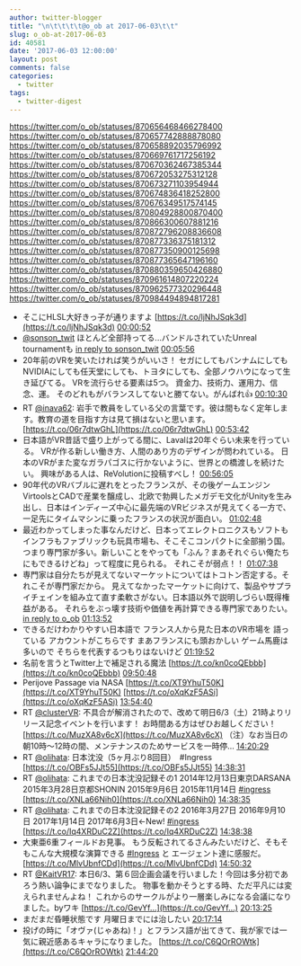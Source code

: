 ```yaml
---
author: twitter-blogger
title: "\n\t\t\t\t@o_ob at 2017-06-03\t\t"
slug: o_ob-at-2017-06-03
id: 40581
date: '2017-06-03 12:00:00'
layout: post
comments: false
categories:
  - twitter
tags:
  - twitter-digest
---
```


https://twitter.com/o_ob/statuses/870656468466278400 https://twitter.com/o_ob/statuses/870657742888878080 https://twitter.com/o_ob/statuses/870658892035796992 https://twitter.com/o_ob/statuses/870669761717256192 https://twitter.com/o_ob/statuses/870670362467385344 https://twitter.com/o_ob/statuses/870672053275312128 https://twitter.com/o_ob/statuses/870673271103954944 https://twitter.com/o_ob/statuses/870674836418252800 https://twitter.com/o_ob/statuses/870676349517574145 https://twitter.com/o_ob/statuses/870804928800870400 https://twitter.com/o_ob/statuses/870866300607881216 https://twitter.com/o_ob/statuses/870872796208836608 https://twitter.com/o_ob/statuses/870877336375181312 https://twitter.com/o_ob/statuses/870877350900125698 https://twitter.com/o_ob/statuses/870877365647196160 https://twitter.com/o_ob/statuses/870880359650426880 https://twitter.com/o_ob/statuses/870961614807220224 https://twitter.com/o_ob/statuses/870962577320296448 https://twitter.com/o_ob/statuses/870984494894817281  

*   そこにHLSL大好きっ子が通りますよ [https://t.co/ljNhJSqk3d](https://t.co/ljNhJSqk3d) [00:00:52](https://twitter.com/o_ob/statuses/870656468466278400)
*   [@sonson_twit](https://twitter.com/sonson_twit) ほとんど全部持ってる...バンドルされていたUnreal tournamentも [in reply to sonson_twit](https://twitter.com/sonson_twit/statuses/870657371088879618) [00:05:56](https://twitter.com/o_ob/statuses/870657742888878080)
*   20年前のVRを笑いたければ笑うがいいさ！ セガにしてもバンナムにしてもNVIDIAにしても任天堂にしても、トヨタにしても、全部ノウハウになって生き延びてる。 VRを流行らせる要素は5つ。 資金力、技術力、運用力、信念、運。 そのどれもがバランスしてないと勝てない。がんばれ👍 [00:10:30](https://twitter.com/o_ob/statuses/870658892035796992)
*   RT [@inava62](https://twitter.com/inava62): 岩手で教員をしている父の言葉です。彼は間もなく定年します。教育の道を目指す方は見て損はないと思います。 [https://t.co/06r7dtwGhL](https://t.co/06r7dtwGhL) [00:53:42](https://twitter.com/o_ob/statuses/870669761717256192)
*   日本語がVR昔話で盛り上がってる間に、Lavalは20年ぐらい未来を行っている。 VRが作る新しい働き方、人間のあり方のデザインが問われている。 日本のVRがまた変なガラパゴスに行かないように、世界との橋渡しを続けたい。 興味がある人は、ReVolutionに投稿すべし！ [00:56:05](https://twitter.com/o_ob/statuses/870670362467385344)
*   90年代のVRバブルに遅れをとったフランスが、その後ゲームエンジンVirtoolsとCADで産業を醸成し、北欧で勃興したメガデモ文化がUnityを生み出し、日本はインディーズ中心に最先端のVRビジネスが見えてくる一方で、一足先にタイムマシンに乗ったフランスの状況が面白い。 [01:02:48](https://twitter.com/o_ob/statuses/870672053275312128)
*   最近わかってしまった事なんだけど、日本ってエレクトロニクスもソフトもインフラもファブリックも玩具市場も、そこそこコンパクトに全部揃う国。 つまり専門家が多い。新しいことをやっても「ふん？まあそれぐらい俺たちにもできるけどね」って程度に見られる。 それこそが弱点！！ [01:07:38](https://twitter.com/o_ob/statuses/870673271103954944)
*   専門家は自分たちが見えてないマーケットについてはトコトン否定する。それこそが専門家だから。 見えてなかったマーケットに向けて、製品やサプライチェインを組み立て直す柔軟さがない。日本語以外で説明しづらい既得権益がある。 それらをぶっ壊す技術や価値を再計算できる専門家でありたい。 [in reply to o_ob](https://twitter.com/o_ob/statuses/870673271103954944) [01:13:52](https://twitter.com/o_ob/statuses/870674836418252800)
*   できるだけわかりやすい日本語で フランス人から見た日本のVR市場を 語っている アカウントがこちらです まあフランスにも頭おかしい ゲーム馬鹿は多いので そちらを代表するつもりはないけど [01:19:52](https://twitter.com/o_ob/statuses/870676349517574145)
*   名前を言うとTwitter上で補足される魔法 [https://t.co/kn0coQEbbb](https://t.co/kn0coQEbbb) [09:50:48](https://twitter.com/o_ob/statuses/870804928800870400)
*   Perijove Passage via NASA [https://t.co/XT9YhuT50K](https://t.co/XT9YhuT50K) [https://t.co/oXqKzF5ASi](https://t.co/oXqKzF5ASi) [13:54:40](https://twitter.com/o_ob/statuses/870866300607881216)
*   RT [@clusterVR](https://twitter.com/clusterVR): 不具合が解消されたので、改めて明日6/3（土）21時よりリリース記念イベントを行います！ お時間ある方はぜひお越しください！ [https://t.co/MuzXA8v6cX](https://t.co/MuzXA8v6cX) （注）なお当日の朝10時〜12時の間、メンテナンスのためサービスを一時停… [14:20:29](https://twitter.com/o_ob/statuses/870872796208836608)
*   RT [@olihata](https://twitter.com/olihata): 日本沈没（5ヶ月ぶり8回目）　#Ingress [https://t.co/OBFs5JJt55](https://t.co/OBFs5JJt55) [14:38:31](https://twitter.com/o_ob/statuses/870877336375181312)
*   RT [@olihata](https://twitter.com/olihata): これまでの日本沈没記録その1 2014年12月13日東京DARSANA 2015年3月28日京都SHONIN 2015年9月6日 2015年11月14日 [#ingress](https://twitter.com/search?q=%23ingress&src=hash) [https://t.co/XNLa66Nih0](https://t.co/XNLa66Nih0) [14:38:35](https://twitter.com/o_ob/statuses/870877350900125698)
*   RT [@olihata](https://twitter.com/olihata): これまでの日本沈没記録その2 2016年3月27日 2016年9月10日 2017年1月14日 2017年6月3日←New! [#ingress](https://twitter.com/search?q=%23ingress&src=hash) [https://t.co/Iq4XRDuC2Z](https://t.co/Iq4XRDuC2Z) [14:38:38](https://twitter.com/o_ob/statuses/870877365647196160)
*   大東亜6重フィールドお見事。 もう反転されてるさんみたいだけど、そもそもこんな大規模な演算できる [#Ingress](https://twitter.com/search?q=%23Ingress&src=hash) と エージェント達に感服だ。 [https://t.co/MlvUbnfCDd](https://t.co/MlvUbnfCDd) [14:50:32](https://twitter.com/o_ob/statuses/870880359650426880)
*   RT [@KaitVR17](https://twitter.com/KaitVR17): 本日6/3、第６回企画会議を行いました！今回は多分初であろう熱い論争にまでなりました。 物事を動かそうとする時、ただ平凡には変えられませんよね！ これからのサークルがより一層楽しみになる会議になりました。byワキ [https://t.co/GevYf…](https://t.co/GevYf…) [20:13:25](https://twitter.com/o_ob/statuses/870961614807220224)
*   まだまだ昏睡状態です 月曜日までには治したい [20:17:14](https://twitter.com/o_ob/statuses/870962577320296448)
*   投げの時に「オヴァ(じゃあね)！」とフランス語が出てきて、我が家では一気に親近感あるキャラになりました。 [https://t.co/C6QOrROWtk](https://t.co/C6QOrROWtk) [21:44:20](https://twitter.com/o_ob/statuses/870984494894817281)